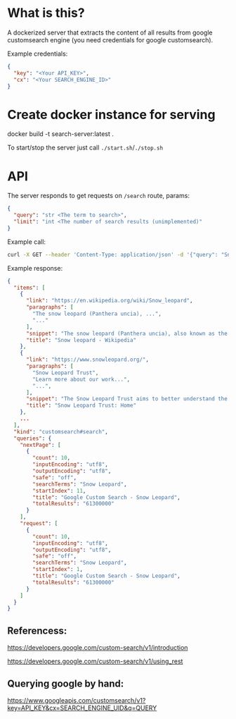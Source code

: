 # What is this?
A dockerized server that extracts the content of all results from google customsearch engine (you need credentials for google customsearch).

Example credentials:
```json
{
  "key": "<Your API_KEY>",
  "cx": "<Your SEARCH_ENGINE_ID>"
}
```

# Create docker instance for serving
docker build -t search-server:latest .

To start/stop the server just call `./start.sh`/`./stop.sh`

# API
The server responds to get requests on `/search` route, params:
```json
{
  "query": "str <The term to search>",
  "limit": "int <The number of search results (unimplemented)"
}
```

Example call:
```bash
curl -X GET --header 'Content-Type: application/json' -d '{"query": "Snow Leopard"}' 'localhost:8000/search'
```

Example response:
```json
{
  "items": [
    {
      "link": "https://en.wikipedia.org/wiki/Snow_leopard",
      "paragraphs": [
        "The snow leopard (Panthera uncia), ...",
        "..."
      ],
      "snippet": "The snow leopard (Panthera uncia), also known as the ounce, is a large cat \nnative to the mountain ranges of Central and South Asia. It is listed as Vulnerable \non ...",
      "title": "Snow leopard - Wikipedia"
    },
    {
      "link": "https://www.snowleopard.org/",
      "paragraphs": [
        "Snow Leopard Trust",
        "Learn more about our work...",
        "...",
      ],
      "snippet": "The Snow Leopard Trust aims to better understand the endangered snow \nleopard, and protect the cat in partnership with communities that share its habitat.",
      "title": "Snow Leopard Trust: Home"
    },
    ...
  ],
  "kind": "customsearch#search",
  "queries": {
    "nextPage": [
      {
        "count": 10,
        "inputEncoding": "utf8",
        "outputEncoding": "utf8",
        "safe": "off",
        "searchTerms": "Snow Leopard",
        "startIndex": 11,
        "title": "Google Custom Search - Snow Leopard",
        "totalResults": "61300000"
      }
    ],
    "request": [
      {
        "count": 10,
        "inputEncoding": "utf8",
        "outputEncoding": "utf8",
        "safe": "off",
        "searchTerms": "Snow Leopard",
        "startIndex": 1,
        "title": "Google Custom Search - Snow Leopard",
        "totalResults": "61300000"
      }
    ]
  }
}
```

## Referencess:
https://developers.google.com/custom-search/v1/introduction

https://developers.google.com/custom-search/v1/using_rest

## Querying google by hand:
https://www.googleapis.com/customsearch/v1?key=API_KEY&cx=SEARCH_ENGINE_UID&q=QUERY
